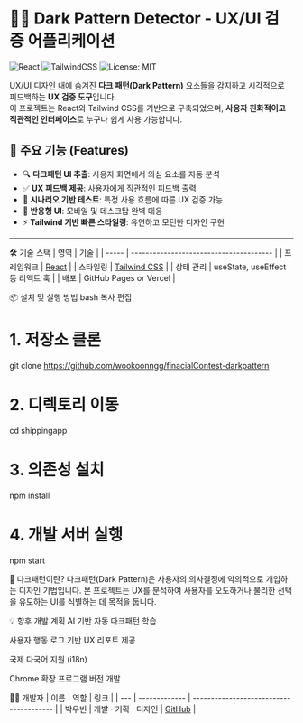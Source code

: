 # 🕵️‍♂️ Dark Pattern Detector - UX/UI 검증 어플리케이션

![React](https://img.shields.io/badge/React-18.2.0-61DAFB?logo=react)
![TailwindCSS](https://img.shields.io/badge/TailwindCSS-3.3.0-38B2AC?logo=tailwindcss)
![License: MIT](https://img.shields.io/badge/license-MIT-green.svg)

UX/UI 디자인 내에 숨겨진 **다크 패턴(Dark Pattern)** 요소들을 감지하고 시각적으로 피드백하는 **UX 검증 도구**입니다.  
이 프로젝트는 React와 Tailwind CSS를 기반으로 구축되었으며, **사용자 친화적이고 직관적인 인터페이스**로 누구나 쉽게 사용 가능합니다.


## 🚀 주요 기능 (Features)

- 🔍 **다크패턴 UI 추출**: 사용자 화면에서 의심 요소를 자동 분석
- ✅ **UX 피드백 제공**: 사용자에게 직관적인 피드백 출력
- 🧪 **시나리오 기반 테스트**: 특정 사용 흐름에 따른 UX 검증 가능
- 🎨 **반응형 UI**: 모바일 및 데스크탑 완벽 대응
- ⚡ **Tailwind 기반 빠른 스타일링**: 유연하고 모던한 디자인 구현

---


🛠️ 기술 스택
| 영역    | 기술                                      |
| ----- | --------------------------------------- |
| 프레임워크 | [React](https://reactjs.org)            |
| 스타일링  | [Tailwind CSS](https://tailwindcss.com) |
| 상태 관리 | useState, useEffect 등 리액트 훅             |
| 배포    | GitHub Pages or Vercel                  |


📦 설치 및 실행 방법
bash
복사
편집
# 1. 저장소 클론
git clone https://github.com/wookoonngg/finacialContest-darkpattern

# 2. 디렉토리 이동
cd shippingapp

# 3. 의존성 설치
npm install

# 4. 개발 서버 실행
npm start


📌 다크패턴이란?
다크패턴(Dark Pattern)은 사용자의 의사결정에 악의적으로 개입하는 디자인 기법입니다.
본 프로젝트는 UX를 분석하여 사용자를 오도하거나 불리한 선택을 유도하는 UI를 식별하는 데 목적을 둡니다.


💡 향후 개발 계획
 AI 기반 자동 다크패턴 학습

 사용자 행동 로그 기반 UX 리포트 제공

 국제 다국어 지원 (i18n)

 Chrome 확장 프로그램 버전 개발


👨‍💻 개발자
| 이름  | 역할            | 링크                                      |
| --- | ------------- | --------------------------------------- |
| 박우빈 | 개발 · 기획 · 디자인 | [GitHub](https://github.com/wookoonngg) |

